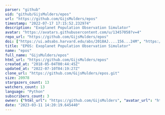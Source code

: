 ```yaml
---
parser: "github"
uid: "github/GijsMulders/epos"
url: "https://github.com/GijsMulders/epos"
timestamp: "2022-07-17 17:15:52.232974"
description: "Exoplanet Population Observation Simulator"
avatar: "https://avatars.githubusercontent.com/u/13457058?v=4"
repo_url: "https://github.com/GijsMulders/epos"
doi: ["https://ui.adsabs.harvard.edu/abs/2018AJ....156...24M", "https://ui.adsabs.harvard.edu/abs/2019ascl.soft09013M/abstract"]
title: "EPOS: Exoplanet Population Observation Simulator"
name: "epos"
full_name: "GijsMulders/epos"
html_url: "https://github.com/GijsMulders/epos"
created_at: "2018-05-04T00:44:45Z"
updated_at: "2022-07-10T04:19:27Z"
clone_url: "https://github.com/GijsMulders/epos.git"
size: 20978
stargazers_count: 13
watchers_count: 13
language: "Python"
subscribers_count: 3
owner: {"html_url": "https://github.com/GijsMulders", "avatar_url": "https://avatars.githubusercontent.com/u/13457058?v=4", "login": "GijsMulders", "type": "User"}
date: "2023-03-11 14:20:19.645440"
---
```

